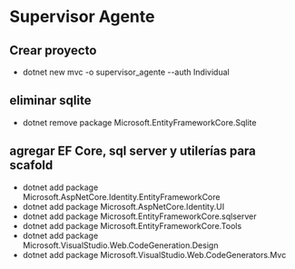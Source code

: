 # Supervisor Agente

## Crear proyecto
- dotnet new mvc -o supervisor_agente --auth Individual

## eliminar sqlite
- dotnet remove package Microsoft.EntityFrameworkCore.Sqlite

## agregar EF Core, sql server y utilerías para scafold
- dotnet add package Microsoft.AspNetCore.Identity.EntityFrameworkCore
- dotnet add package Microsoft.AspNetCore.Identity.UI
- dotnet add package Microsoft.EntityFrameworkCore.sqlserver
- dotnet add package Microsoft.EntityFrameworkCore.Tools
- dotnet add package Microsoft.VisualStudio.Web.CodeGeneration.Design
- dotnet add package Microsoft.VisualStudio.Web.CodeGenerators.Mvc